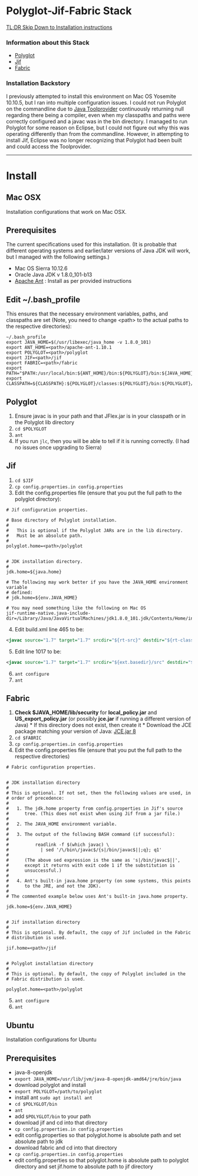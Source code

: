 # Polyglot-Jif-Fabric Stack

[TL;DR Skip Down to Installation instructions](https://github.com/K33TY/Jif-Sif-to-Fabric/blob/master/Polyglot-Jif-Fabric-Stack.md#install)

### Information about this Stack

 * [Polyglot](https://www.cs.cornell.edu/projects/polyglot/)
 * [Jif](https://www.cs.cornell.edu/jif/)
 * [Fabric](https://www.cs.cornell.edu/projects/fabric/)

### Installation Backstory

I previously attempted to install this environment on Mac OS Yosemite 10.10.5, but I ran into multiple configuration issues. I could not run Polyglot on the commandline due to [Java Toolprovider](https://docs.oracle.com/javase/7/docs/api/javax/tools/ToolProvider.html) continuously returning null regarding there being a compiler, even when my classpaths and paths were correctly configured and a javac was in the bin directory. I managed to run Polyglot for some reason on Eclipse, but I could not figure out why this was operating differently than from the commandline. However, in attempting to install Jif, Eclipse was no longer recognizing that Polyglot had been built and could access the Toolprovider. 

---

# Install

## Mac OSX
Installation configurations that work on Mac OSX. 

## Prerequisites

The current specifications used for this installation. (It is probable that different operating systems and earlier/later versions of Java JDK will work, but I managed with the following settings.)

* Mac OS Sierra 10.12.6
* Oracle Java JDK v 1.8.0_101-b13
* [Apache Ant](http://ant.apache.org/) : Install as per provided instructions

## Edit ~/.bash_profile

This ensures that the necessary environment variables, paths, and classpaths are set (Note, you need to change \<path\> to the actual paths to the respective directories):

```
~/.bash_profile 
export JAVA_HOME=$(/usr/libexec/java_home -v 1.8.0_101)
export ANT_HOME=<path>/apache-ant-1.10.1
export POLYGLOT=<path>/polyglot
export JIF=<path>/jif
export FABRIC=<path>/fabric
export PATH="$PATH:/usr/local/bin:${ANT_HOME}/bin:${POLYGLOT}/bin:${JAVA_HOME}/bin"
export CLASSPATH=${CLASSPATH}:${POLYGLOT}/classes:${POLYGLOT}/bin:${POLYGLOT}/lib/java_cup.jar:${POLYGLOT}/lib/polyglot.jar:${POLYGLOT}/lib/jflex.jar:${JAVA_HOME}
```

## Polyglot

  1. Ensure javac is in your path and that JFlex.jar is in your classpath or in the Polyglot lib directory
  2. `cd $POLYGLOT`
  3. `ant`
  4. If you run `jlc`, then you will be able to tell if it is running correctly. (I had no issues once upgrading to Sierra)

## Jif

  1. `cd $JIF`
  2. `cp config.properties.in config.properties`
  3. Edit the config.properties file (ensure that you put the full path to the polyglot directory):
      
```
# Jif configuration properties.

# Base directory of Polyglot installation.
#
#   This is optional if the Polyglot JARs are in the lib directory.
#   Must be an absolute path.
#
polyglot.home=<path>/polyglot


# JDK installation directory.
#
jdk.home=${java.home} 

# The following may work better if you have the JAVA_HOME environment variable
# defined:
# jdk.home=${env.JAVA_HOME}

# You may need something like the following on Mac OS
jif-runtime-native.java-include-dir=/Library/Java/JavaVirtualMachines/jdk1.8.0_101.jdk/Contents/Home/include/darwin
```
      
  4. Edit build.xml line 465 to be:
```xml
<javac source="1.7" target="1.7" srcdir="${rt-src}" destdir="${rt-classes}" encoding="UTF-8" debug="on" includes="**" includeantruntime="false">
```
  5. Edit line 1017 to be:
```xml
<javac source="1.7" target="1.7" srcdir="${ext.basedir}/src" destdir="${classes}" encoding="UTF-8" debug="on" includes="${ext}/**" includeantruntime="false">
```
  6. `ant configure`
  7. `ant`

## Fabric

  1. **Check $JAVA_HOME/lib/security** for **local_policy.jar** and **US_export_policy.jar** (or possibly **jce.jar** if running a different version of Java)
    * If this directory does not exist, then create it
    * Download the JCE package matching your version of Java: [JCE.jar 8](http://www.oracle.com/technetwork/java/javase/downloads/jce8-download-2133166.html)
  2. `cd $FABRIC`
  3. `cp config.properties.in config.properties`
  4. Edit the config.properties file (ensure that you put the full path to the respective directories)
  
```
# Fabric configuration properties.


# JDK installation directory
#
# This is optional. If not set, then the following values are used, in
# order of precedence:
#
#   1. The jdk.home property from config.properties in Jif's source
#      tree. (This does not exist when using Jif from a jar file.)
#
#   2. The JAVA_HOME environment variable.
#
#   3. The output of the following BASH command (if successful):
#
#          readlink -f $(which javac) \
#            | sed '/\/bin\/javac$/{s|/bin/javac$||;q}; q1'
#
#      (The above sed expression is the same as 's|/bin/javac$||',
#      except it returns with exit code 1 if the substitution is
#      unsuccessful.)
#
#   4. Ant's built-in java.home property (on some systems, this points
#      to the JRE, and not the JDK).
#
# The commented example below uses Ant's built-in java.home property.

jdk.home=${env.JAVA_HOME}


# Jif installation directory
#
# This is optional. By default, the copy of Jif included in the Fabric
# distribution is used.

jif.home=<path>/jif


# Polyglot installation directory
#
# This is optional. By default, the copy of Polyglot included in the
# Fabric distribution is used.

polyglot.home=<path>/polyglot
```
     
  5. `ant configure`
  6. `ant`
  
## Ubuntu
Installation configurations for Ubuntu

## Prerequisites 

  + java-8-openjdk
  + `export JAVA_HOME=/usr/lib/jvm/java-8-openjdk-amd64/jre/bin/java`
  + download polyglot and install
  + `export POLYGLOT=/path/to/polyglot`
  + install ant `sudo apt install ant`
  + `cd $POLYGLOT/bin`
  + `ant`
  + add `$POLYGLOT/bin` to your path
  + download jif and cd into that directory
  + `cp config.properties.in config.properties`
  + edit config.properties so that polyglot.home is absolute path and set absolute path to jdk
  + download fabric and cd into that directory
  + `cp config.properties.in config.properties`
  + edit config.properties so that polyglot.home is absolute path to polyglot directory and set jif.home to absolute path to jif directory
